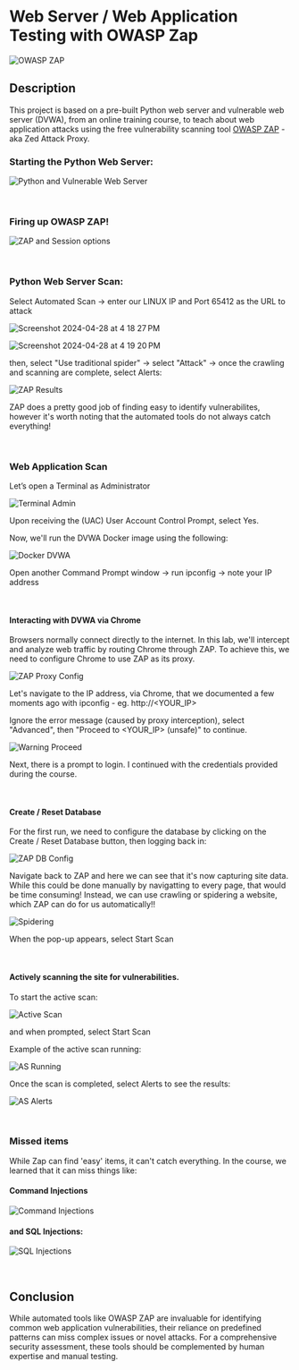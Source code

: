 # Web Server / Web Application Testing with OWASP Zap

![OWASP ZAP](https://github.com/Manny-D/Web-Application-Testing-OWASP-ZAP/assets/99146530/57ca2d3a-248c-4609-adff-a0434ecffabe)


## Description
This project is based on a pre-built Python web server and vulnerable web server (DVWA), from an online training course, to teach about web application attacks using the free vulnerability scanning tool [OWASP ZAP](https://www.zaproxy.org) - aka Zed Attack Proxy.

### Starting the Python Web Server:

![Python and Vulnerable Web Server](https://github.com/Manny-D/Web-Application-Testing-OWASP-ZAP/assets/99146530/541f25dc-85ef-4a89-9a75-9ae0411c8d93)

</br>

### Firing up OWASP ZAP!

![ZAP and Session options](https://github.com/Manny-D/Web-Application-Testing-OWASP-ZAP/assets/99146530/4cfcfc29-a121-464e-9e86-58944a7ad421)

</br>

### Python Web Server Scan:

Select Automated Scan -> enter our LINUX IP and Port 65412 as the URL to attack <br>

![Screenshot 2024-04-28 at 4 18 27 PM](https://github.com/Manny-D/Web-Application-Testing-OWASP-ZAP/assets/99146530/44274f9c-6ba5-4d9f-b062-4e9d3745ef54) <br>

![Screenshot 2024-04-28 at 4 19 20 PM](https://github.com/Manny-D/Web-Application-Testing-OWASP-ZAP/assets/99146530/99a4a058-51d9-43f8-acec-fa77cd1ca1c3)

then, select "Use traditional spider" -> select "Attack" -> once the crawling and scanning are complete, select Alerts:

![ZAP Results](https://github.com/Manny-D/Web-Application-Testing-OWASP-ZAP/assets/99146530/613b4c82-3494-4c3f-a9b5-992021c01243)

ZAP does a pretty good job of finding easy to identify vulnerabilites, however it's worth noting that the automated tools do not always catch everything!

</br>

### Web Application Scan

Let’s open a Terminal as Administrator

![Terminal Admin](https://github.com/Manny-D/Web-Application-Testing-OWASP-ZAP/assets/99146530/47924475-5c7d-438a-9ccd-3cf39684b4ca)

Upon receiving the (UAC) User Account Control Prompt, select Yes.

Now, we'll run the DVWA Docker image using the following:

![Docker DVWA ](https://github.com/Manny-D/Web-Application-Testing-OWASP-ZAP/assets/99146530/a057342f-193f-4c1b-874c-e12aa2ef0be3)

Open another Command Prompt window -> run ipconfig -> note your IP address

<br/>

#### Interacting with DVWA via Chrome

Browsers normally connect directly to the internet. In this lab, we'll intercept and analyze web traffic by routing Chrome through ZAP. To achieve this, we need to configure Chrome to use ZAP as its proxy.

![ZAP Proxy Config](https://github.com/Manny-D/Web-Application-Testing-OWASP-ZAP/assets/99146530/2fc38cea-5974-4458-a66c-8bb69cb3e2d9)


Let's navigate to the IP address, via Chrome, that we documented a few moments ago with ipconfig - eg. http://<YOUR_IP> 

Ignore the error message (caused by proxy interception), select "Advanced", then "Proceed to <YOUR_IP> (unsafe)" to continue.

![Warning Proceed](https://github.com/Manny-D/Web-Application-Testing-OWASP-ZAP/assets/99146530/88454019-dbe0-4bdc-83ad-0c6bbc1d230c)

Next, there is a prompt to login. I continued with the credentials provided during the course. 

<br/>

#### Create / Reset Database

For the first run, we need to configure the database by clicking on the Create / Reset Database button, then logging back in:

![ZAP DB Config](https://github.com/Manny-D/Web-Application-Testing-OWASP-ZAP/assets/99146530/191d8faf-2107-482e-b508-c803a0e15e4d)

Navigate back to ZAP and here we can see that it's now capturing site data. While this could be done manually by navigatting to every page, that would be time consuming! 
Instead, we can use crawling or spidering a website, which ZAP can do for us automatically!!

![Spidering](https://github.com/Manny-D/Web-Application-Testing-OWASP-ZAP/assets/99146530/1d16c617-dc2b-4bb7-8b31-be9686537ace)

When the pop-up appears, select Start Scan

<br/>

#### Actively scanning the site for vulnerabilities.

To start the active scan:

![Active Scan](https://github.com/Manny-D/Web-Application-Testing-OWASP-ZAP/assets/99146530/c60951c0-51bd-49f0-8289-bad72943be3e)

and when prompted, select Start Scan

Example of the active scan running:

![AS Running](https://github.com/Manny-D/Web-Application-Testing-OWASP-ZAP/assets/99146530/0a4b940c-8a72-402f-b2d6-5cecaa853316)

Once the scan is completed, select Alerts to see the results:

![AS Alerts](https://github.com/Manny-D/Web-Application-Testing-OWASP-ZAP/assets/99146530/eb2c5bb1-4d42-4e22-9ece-b955a12b08bf)

<br/>

### Missed items

While Zap can find 'easy' items, it can't catch everything. In the course, we learned that it can miss things like: 

#### Command Injections 

![Command Injections](https://github.com/Manny-D/Web-Application-Testing-OWASP-ZAP/assets/99146530/88bd2870-8732-43fe-8a7b-3ff5f7125c07)

#### and SQL Injections:

![SQL Injections](https://github.com/Manny-D/Web-Application-Testing-OWASP-ZAP/assets/99146530/52257a44-63d2-4b70-8c25-ee3714d7a1e3)

<br/>

## Conclusion 
While automated tools like OWASP ZAP are invaluable for identifying common web application vulnerabilities, their reliance on predefined patterns can miss complex issues or novel attacks.  For a comprehensive security assessment, these tools should be complemented by human expertise and manual testing.
